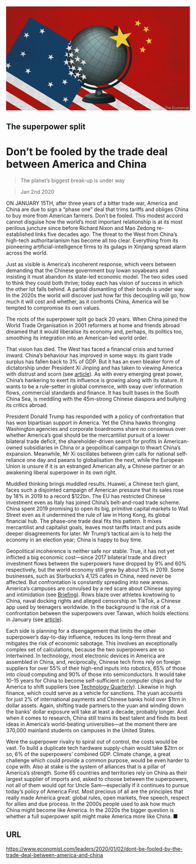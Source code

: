 ![](./images/20200104_LDD001_0.jpg)

## The superpower split

# Don’t be fooled by the trade deal between America and China

> The planet’s biggest break-up is under way

> Jan 2nd 2020

ON JANUARY 15TH, after three years of a bitter trade war, America and China are due to sign a “phase one” deal that trims tariffs and obliges China to buy more from American farmers. Don’t be fooled. This modest accord cannot disguise how the world’s most important relationship is at its most perilous juncture since before Richard Nixon and Mao Zedong re-established links five decades ago. The threat to the West from China’s high-tech authoritarianism has become all too clear. Everything from its pioneering artificial-intelligence firms to its gulags in Xinjiang spread alarm across the world.

Just as visible is America’s incoherent response, which veers between demanding that the Chinese government buy Iowan soyabeans and insisting it must abandon its state-led economic model. The two sides used to think they could both thrive; today each has vision of success in which the other lot falls behind. A partial dismantling of their bonds is under way. In the 2020s the world will discover just how far this decoupling will go, how much it will cost and whether, as it confronts China, America will be tempted to compromise its own values.

The roots of the superpower split go back 20 years. When China joined the World Trade Organisation in 2001 reformers at home and friends abroad dreamed that it would liberalise its economy and, perhaps, its politics too, smoothing its integration into an American-led world order.

That vision has died. The West has faced a financial crisis and turned inward. China’s behaviour has improved in some ways: its giant trade surplus has fallen back to 3% of GDP. But it has an even bleaker form of dictatorship under President Xi Jinping and has taken to viewing America with distrust and scorn (see [article](https://www.economist.com//china/2020/01/02/china-views-donald-trumps-america-with-growing-distrust-and-scorn)). As with every emerging great power, China’s hankering to exert its influence is growing along with its stature. It wants to be a rule-setter in global commerce, with sway over information flows, commercial standards and finance. It has built bases in the South China Sea, is meddling with the 45m-strong Chinese diaspora and bullying its critics abroad.

President Donald Trump has responded with a policy of confrontation that has won bipartisan support in America. Yet the China hawks thronging Washington agencies and corporate boardrooms share no consensus over whether America’s goal should be the mercantilist pursuit of a lower bilateral trade deficit, the shareholder-driven search for profits in American-owned subsidiaries in China or a geopolitical campaign to thwart China’s expansion. Meanwhile, Mr Xi oscillates between grim calls for national self-reliance one day and paeans to globalisation the next, while the European Union is unsure if it is an estranged American ally, a Chinese partner or an awakening liberal superpower in its own right.

Muddled thinking brings muddled results. Huawei, a Chinese tech giant, faces such a disjointed campaign of American pressure that its sales rose by 18% in 2019 to a record $122bn. The EU has restricted Chinese investment even as Italy has joined China’s belt-and-road trade scheme. China spent 2019 promising to open its big, primitive capital markets to Wall Street even as it undermined the rule of law in Hong Kong, its global financial hub. The phase-one trade deal fits this pattern. It mixes mercantilist and capitalist goals, leaves most tariffs intact and puts aside deeper disagreements for later. Mr Trump’s tactical aim is to help the economy in an election year; China is happy to buy time.

Geopolitical incoherence is neither safe nor stable. True, it has not yet inflicted a big economic cost—since 2017 bilateral trade and direct investment flows between the superpowers have dropped by 9% and 60% respectively, but the world economy still grew by about 3% in 2019. Some businesses, such as Starbucks’s 4,125 cafés in China, need never be affected. But confrontation is constantly spreading into new arenas. America’s campuses are convulsed by a red scare about Chinese spying and intimidation (see [Briefing](https://www.economist.com//briefing/2020/01/02/the-new-red-scare-on-american-campuses)). Rows blaze over athletes kowtowing to China, naval docking rights and alleged censorship on TikTok, a Chinese app used by teenagers worldwide. In the background is the risk of a confrontation between the superpowers over Taiwan, which holds elections in January (see [article](https://www.economist.com//asia/2020/01/02/taiwans-china-sceptic-president-tsai-ing-wen-may-win-again)).

Each side is planning for a disengagement that limits the other superpower’s day-to-day influence, reduces its long-term threat and mitigates the risk of economic sabotage. This involves an exceptionally complex set of calculations, because the two superpowers are so intertwined. In technology, most electronic devices in America are assembled in China, and, reciprocally, Chinese tech firms rely on foreign suppliers for over 55% of their high-end inputs into robotics, 65% of those into cloud computing and 90% of those into semiconductors. It would take 10-15 years for China to become self-sufficient in computer chips and for America to shift suppliers (see [Technology Quarterly](https://www.economist.com//technology-quarterly/2020/01/02/technological-progress-in-china-could-still-lead-to-fireworks)). Likewise in high finance, which could serve as a vehicle for sanctions. The yuan accounts for just 2% of international payments and Chinese banks hold over $1trn in dollar assets. Again, shifting trade partners to the yuan and winding down the banks’ dollar exposure will take at least a decade, probably longer. And when it comes to research, China still trains its best talent and finds its best ideas in America’s world-beating universities—at the moment there are 370,000 mainland students on campuses in the United States.

Were the superpower rivalry to spiral out of control, the costs would be vast. To build a duplicate tech hardware supply-chain would take $2trn or so, 6% of the superpowers’ combined GDP. Climate change, a great challenge which could provide a common purpose, would be even harder to cope with. Also at stake is the system of alliances that is a pillar of America’s strength. Some 65 countries and territories rely on China as their largest supplier of imports and, asked to choose between the superpowers, not all of them would opt for Uncle Sam—especially if it continues to pursue today’s policy of America First. Most precious of all are the principles that really made America great: global rules, open markets, free speech, respect for allies and due process. In the 2000s people used to ask how much China might become like America. In the 2020s the bigger question is whether a full superpower split might make America more like China. ■

## URL

https://www.economist.com/leaders/2020/01/02/dont-be-fooled-by-the-trade-deal-between-america-and-china
